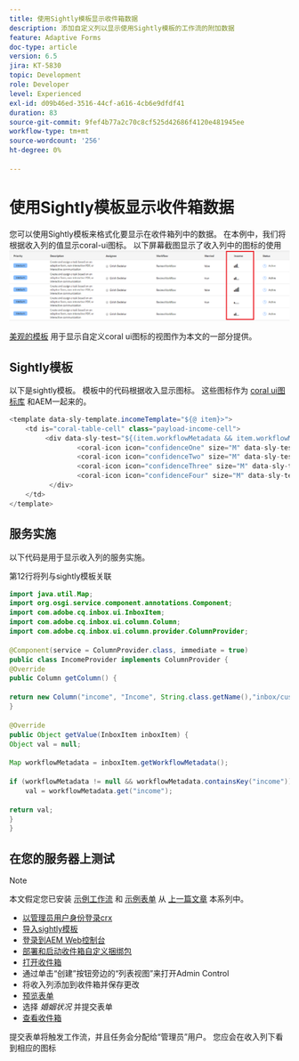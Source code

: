 ```yaml
---
title: 使用Sightly模板显示收件箱数据
description: 添加自定义列以显示使用Sightly模板的工作流的附加数据
feature: Adaptive Forms
doc-type: article
version: 6.5
jira: KT-5830
topic: Development
role: Developer
level: Experienced
exl-id: d09b46ed-3516-44cf-a616-4cb6e9dfdf41
duration: 83
source-git-commit: 9fef4b77a2c70c8cf525d42686f4120e481945ee
workflow-type: tm+mt
source-wordcount: '256'
ht-degree: 0%

---
```


# 使用Sightly模板显示收件箱数据

您可以使用Sightly模板来格式化要显示在收件箱列中的数据。 在本例中，我们将根据收入列的值显示coral-ui图标。 以下屏幕截图显示了收入列中的图标的使用
![收入图标](assets/income-column.PNG)

[美观的模板](assets/sightly-template.zip) 用于显示自定义coral ui图标的视图作为本文的一部分提供。

## Sightly模板

以下是sightly模板。 模板中的代码根据收入显示图标。 这些图标作为 [coral ui图标库](https://helpx.adobe.com/experience-manager/6-3/sites/developing/using/reference-materials/coral-ui/coralui3/Coral.Icon.html#availableIcons) 和AEM一起来的。

```java
<template data-sly-template.incomeTemplate="${@ item}>">
    <td is="coral-table-cell" class="payload-income-cell">
         <div data-sly-test="${(item.workflowMetadata && item.workflowMetadata.income)}" data-sly-set.income ="${item.workflowMetadata.income}">
                 <coral-icon icon="confidenceOne" size="M" data-sly-test="${income >=0 && income <10000}"></coral-icon>
                 <coral-icon icon="confidenceTwo" size="M" data-sly-test="${income >=10000 && income <100000}"></coral-icon>
                 <coral-icon icon="confidenceThree" size="M" data-sly-test="${income >=100000 && income <500000}"></coral-icon>
                 <coral-icon icon="confidenceFour" size="M" data-sly-test="${income >=500000}"></coral-icon>
          </div>
    </td>
</template>
```

## 服务实施

以下代码是用于显示收入列的服务实施。

第12行将列与sightly模板关联

```java
import java.util.Map;
import org.osgi.service.component.annotations.Component;
import com.adobe.cq.inbox.ui.InboxItem;
import com.adobe.cq.inbox.ui.column.Column;
import com.adobe.cq.inbox.ui.column.provider.ColumnProvider;

@Component(service = ColumnProvider.class, immediate = true)
public class IncomeProvider implements ColumnProvider {
@Override
public Column getColumn() {

return new Column("income", "Income", String.class.getName(),"inbox/customization/column-templates.html", "incomeTemplate");
}

@Override
public Object getValue(InboxItem inboxItem) {
Object val = null;

Map workflowMetadata = inboxItem.getWorkflowMetadata();

if (workflowMetadata != null && workflowMetadata.containsKey("income"))
    val = workflowMetadata.get("income");

return val;
}
}
```

## 在您的服务器上测试

>[!NOTE]
>
>本文假定您已安装 [示例工作流](assets/review-workflow.zip) 和 [示例表单](assets/snap-form.zip) 从 [上一篇文章](https://experienceleague.adobe.com/docs/experience-manager-learn/forms/inbox-customization/add-married-column.html) 本系列中。

* [以管理员用户身份登录crx](http://localhost:4502/crx/de/index.jsp)
* [导入sightly模板](assets/sightly-template.zip)
* [登录到AEM Web控制台](http://localhost:4502/system/console/bundles)
* [部署和启动收件箱自定义捆绑包](assets/income-column-customization.jar)
* [打开收件箱](http://localhost:4502/aem/inbox)
* 通过单击“创建”按钮旁边的“列表视图”来打开Admin Control
* 将收入列添加到收件箱并保存更改
* [预览表单](http://localhost:4502/content/dam/formsanddocuments/snapform/jcr:content?wcmmode=disabled)
* 选择 _婚姻状况_ 并提交表单
* [查看收件箱](http://localhost:4502/aem/inbox)

提交表单将触发工作流，并且任务会分配给“管理员”用户。 您应会在收入列下看到相应的图标
